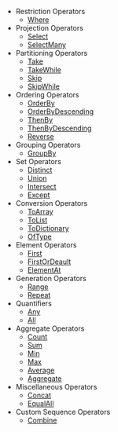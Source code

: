 - Restriction Operators
   - [Where](linq-dynamic-where-examples.md)
- Projection Operators
   - [Select](linq-dynamic-select-examples.md)
   - [SelectMany](linq-dynamic-selectmany-examples.md)
- Partitioning Operators
   - [Take](linq-dynamic-take-examples.md)
   - [TakeWhile](linq-dynamic-takewhile-examples.md)
   - [Skip](linq-dynamic-skip-examples.md)
   - [SkipWhile](linq-dynamic-skipwhile-examples.md)
- Ordering Operators
   - [OrderBy](linq-dynamic-orderby-examples.md)
   - [OrderByDescending](linq-dynamic-orderbydescending-examples.md)
   - [ThenBy](linq-dynamic-thenby-examples.md)
   - [ThenByDescending](linq-dynamic-thenbydescending-examples.md)
   - [Reverse](linq-dynamic-reverse-examples.md)
- Grouping Operators
   - [GroupBy](linq-dynamic-groupby-examples.md)
- Set Operators
   - [Distinct](linq-dynamic-distinct-examples.md)
   - [Union](linq-dynamic-union-examples.md)
   - [Intersect](linq-dynamic-intersect-examples.md)
   - [Except](linq-dynamic-except-examples.md)
- Conversion Operators
   - [ToArray](linq-dynamic-toarray-examples.md)
   - [ToList](linq-dynamic-tolist-examples.md)
   - [ToDictionary](linq-dynamic-todictionary-examples.md)
   - [OfType](linq-dynamic-oftype-examples.md)
- Element Operators
   - [First](linq-dynamic-first-examples.md)
   - [FirstOrDeault](linq-dynamic-firstordefault-examples.md)
   - [ElementAt](linq-dynamic-elementat-examples.md)
- Generation Operators
   - [Range](linq-dynamic-range-examples.md)
   - [Repeat](linq-dynamic-repeat-examples.md)
- Quantifiers
   - [Any](linq-dynamic-any-examples.md)
   - [All](linq-dynamic-all-examples.md)
- Aggregate Operators
   - [Count](linq-dynamic-count-examples.md)
   - [Sum](linq-dynamic-sum-examples.md)
   - [Min](linq-dynamic-min-examples.md)
   - [Max](linq-dynamic-max-examples.md)
   - [Average](linq-dynamic-average-examples.md)
   - [Aggregate](linq-dynamic-aggregate-examples.md)
- Miscellaneous Operators
   - [Concat](linq-dynamic-concat-examples.md)
   - [EqualAll](linq-dynamic-equalall-examples.md)
- Custom Sequence Operators
   - [Combine](linq-dynamic-combine-examples.md)
